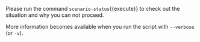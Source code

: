 Please run the command `scenario-status`{{execute}} to check out the situation and why you can not proceed.

More information becomes available when you run the script with `--verbose` (or `-v`).
